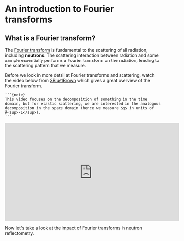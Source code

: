 # An introduction to Fourier transforms

## What is a Fourier transform?

The [Fourier transform](https://en.wikipedia.org/wiki/Fourier_transform) is fundamental to the scattering of all radiation, including **neutrons**. 
The scattering interaction between radiation and some sample essentially performs a Fourier transform on the radiation, leading to the scattering pattern that we measure. 

Before we look in more detail at Fourier transforms and scattering, watch the video below from [3Blue1Brown](https://www.3blue1brown.com) which gives a great overview of the Fourier transform. 
````{margin}
```{note}
This video focuses on the decomposition of something in the time domain, but for elastic scattering, we are interested in the analogous decomposition in the space domain (hence we measure $q$ in units of Å<sup>-1</sup>).
```
````

<center>
    <iframe width="560" height="315" src="https://www.youtube.com/embed/spUNpyF58BY" title="YouTube video player" frameborder="0" allow="accelerometer; autoplay; clipboard-write; encrypted-media; gyroscope; picture-in-picture" allowfullscreen></iframe>
</center>

Now let's take a look at the impact of Fourier transforms in neutron reflectometry. 